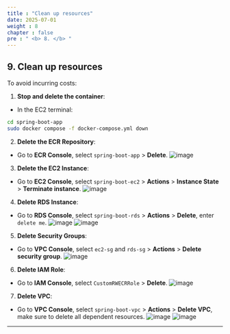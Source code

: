 ```yaml
---
title : "Clean up resources"
date: 2025-07-01
weight : 8
chapter : false
pre : " <b> 8. </b> "
---
```


## 9. Clean up resources

To avoid incurring costs:

1. **Stop and delete the container**:

- In the EC2 terminal:
```bash
cd spring-boot-app
sudo docker compose -f docker-compose.yml down
```

2. **Delete the ECR Repository**:

- Go to **ECR Console**, select `spring-boot-app` > **Delete**.
![image](/images/clean/screenshot_1752401672.png)
3. **Delete the EC2 Instance**:

- Go to **EC2 Console**, select `spring-boot-ec2` > **Actions** > **Instance State** > **Terminate instance**.
![image](/images/clean/screenshot_1752401691.png)
4. **Delete RDS Instance**:

- Go to **RDS Console**, select `spring-boot-rds` > **Actions** > **Delete**, enter `delete me`.
![image](/images/clean/screenshot_1752401728.png)
![image](/images/clean/screenshot_1752401743.png)
5. **Delete Security Groups**:

- Go to **VPC Console**, select `ec2-sg` and `rds-sg` > **Actions** > **Delete security group**.
![image](/images/clean/screenshot_1752401874.png)
6. **Delete IAM Role**:

- Go to **IAM Console**, select `CustomRWECRRole` > **Delete**.
![image](/images/clean/screenshot_1752401928.png)
7. **Delete VPC**:
- Go to **VPC Console**, select `spring-boot-vpc` > **Actions** > **Delete VPC**, make sure to delete all dependent resources.
![image](/images/clean/screenshot_1752402300.png)
![image](/images/clean/screenshot_1752402343.png)
---
